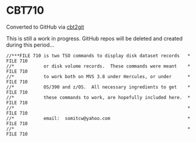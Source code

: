 # CBT710
Converted to GitHub via [cbt2git](https://github.com/wizardofzos/cbt2git)

This is still a work in progress. GitHub repos will be deleted and created during this period...

```
//***FILE 710 is two TSO commands to display disk dataset records   *   FILE 710
//*           or disk volume records.  These commands were meant    *   FILE 710
//*           to work both on MVS 3.8 under Hercules, or under      *   FILE 710
//*           OS/390 and z/OS.  All necessary ingredients to get    *   FILE 710
//*           these commands to work, are hopefully included here.  *   FILE 710
//*                                                                 *   FILE 710
//*           email:  somitcw@yahoo.com                             *   FILE 710
//*                                                                 *   FILE 710
```
